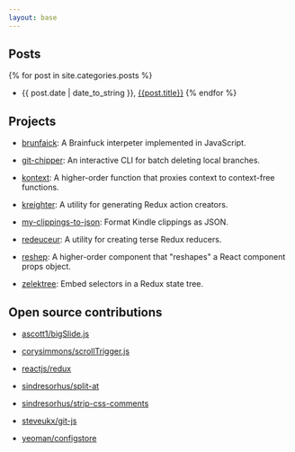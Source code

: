 ```yaml
---
layout: base
---
```


## Posts

{% for post in site.categories.posts %}
  - {{ post.date | date_to_string }},  [{{post.title}}]({{post.url}})
{% endfor %}


## Projects

- [brunfaick](https://github.com/maxhallinan/brunfaick): A Brainfuck interpeter
  implemented in JavaScript.

- [git-chipper](https://github.com/maxhallinan/git-chipper): An interactive CLI
  for batch deleting local branches.

- [kontext](https://github.com/maxhallinan/kontext): A higher-order function that
  proxies context to context-free functions.

- [kreighter](https://github.com/maxhallinan/kreighter): A utility for generating
  Redux action creators.

- [my-clippings-to-json](https://github.com/maxhallinan/my-clippings-to-json):
  Format Kindle clippings as JSON.

- [redeuceur](https://github.com/maxhallinan/redeuceur): A utility for creating
  terse Redux reducers.

- [reshep](https://github.com/maxhallinan/reshep): A higher-order component
  that "reshapes" a React component props object.

- [zelektree](https://github.com/maxhallinan/zelektree): Embed selectors in a 
  Redux state tree.


## Open source contributions

- [ascott1/bigSlide.js](https://github.com/ascott1/bigSlide.js/commit/903b68643f492590c2ebbc5f963250c9bae80981)

- [corysimmons/scrollTrigger.js](https://github.com/corysimmons/scrollTrigger.js/commit/9894d854077666f1f65ebc237ec10fadf2cadecb)

- [reactjs/redux](https://github.com/reactjs/redux/commits?author=maxhallinan)

- [sindresorhus/split-at](https://github.com/sindresorhus/split-at/commit/a5c2a4fe65c1cad96600c8826daf4a6339dc2c1b)

- [sindresorhus/strip-css-comments](https://github.com/sindresorhus/strip-css-comments/commit/130c41cf66dfee858b5426a05c0d45f8e9afddbb)

- [steveukx/git-js](https://github.com/steveukx/git-js/commits?author=maxhallinan)

- [yeoman/configstore](https://github.com/yeoman/configstore/commits?author=maxhallinan)
